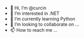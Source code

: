- 👋 Hi, I’m @curcin
- 👀 I’m interested in .NET
- 🌱 I’m currently learning Python
- 💞️ I’m looking to collaborate on ...
- 📫 How to reach me ...

<!---
curcin/curcin is a ✨ special ✨ repository because its `README.md` (this file) appears on your GitHub profile.
You can click the Preview link to take a look at your changes.
--->
